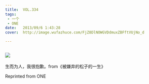 ```yaml
---
title:	VOL.334
tags:
 - 一个
 - ONE
date:	2013/09/6 1:43:28
cover:	http://image.wufazhuce.com/FjZ8DlNOWGVDdmuxZBFftVUjNo_d

---
```

![](http://image.wufazhuce.com/FjZ8DlNOWGVDdmuxZBFftVUjNo_d)
---

生而为人，我很抱歉。from《被嫌弃的松子的一生》
 
Reprinted from ONE
